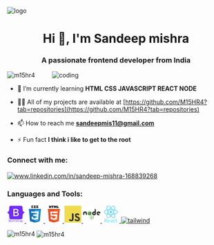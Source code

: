 ![logo](https://github.com/M15HR4/Sandeep-mishra/blob/main/2.png)
<h1 align="center">Hi 👋, I'm Sandeep mishra</h1>
<h3 align="center">A passionate frontend developer from India</h3>
<img align="right" alt="coding" width = "400" src="https://miro.medium.com/max/1360/0*7Q3yvSIv_t0ioJ-Z.gif"

<p align="left"> <img src="https://komarev.com/ghpvc/?username=m15hr4&label=Profile%20views&color=0e75b6&style=flat" alt="m15hr4" /> </p>

- 🌱 I’m currently learning **HTML CSS JAVASCRIPT REACT NODE**

- 👨‍💻 All of my projects are available at [https://github.com/M15HR4?tab=repositories](https://github.com/M15HR4?tab=repositories)

- 📫 How to reach me **sandeepmis11@gmail.com**

- ⚡ Fun fact **I think i like to get to the root**

<h3 align="left">Connect with me:</h3>
<p align="left">
<a href="https://linkedin.com/in/www.linkedin.com/in/sandeep-mishra-168839268" target="blank"><img align="center" src="https://raw.githubusercontent.com/rahuldkjain/github-profile-readme-generator/master/src/images/icons/Social/linked-in-alt.svg" alt="www.linkedin.com/in/sandeep-mishra-168839268" height="30" width="40" /></a>
</p>

<h3 align="left">Languages and Tools:</h3>
<p align="left"> <a href="https://getbootstrap.com" target="_blank" rel="noreferrer"> <img src="https://raw.githubusercontent.com/devicons/devicon/master/icons/bootstrap/bootstrap-plain-wordmark.svg" alt="bootstrap" width="40" height="40"/> </a> <a href="https://www.w3schools.com/css/" target="_blank" rel="noreferrer"> <img src="https://raw.githubusercontent.com/devicons/devicon/master/icons/css3/css3-original-wordmark.svg" alt="css3" width="40" height="40"/> </a> <a href="https://www.w3.org/html/" target="_blank" rel="noreferrer"> <img src="https://raw.githubusercontent.com/devicons/devicon/master/icons/html5/html5-original-wordmark.svg" alt="html5" width="40" height="40"/> </a> <a href="https://developer.mozilla.org/en-US/docs/Web/JavaScript" target="_blank" rel="noreferrer"> <img src="https://raw.githubusercontent.com/devicons/devicon/master/icons/javascript/javascript-original.svg" alt="javascript" width="40" height="40"/> </a> <a href="https://nodejs.org" target="_blank" rel="noreferrer"> <img src="https://raw.githubusercontent.com/devicons/devicon/master/icons/nodejs/nodejs-original-wordmark.svg" alt="nodejs" width="40" height="40"/> </a> <a href="https://reactjs.org/" target="_blank" rel="noreferrer"> <img src="https://raw.githubusercontent.com/devicons/devicon/master/icons/react/react-original-wordmark.svg" alt="react" width="40" height="40"/> </a> <a href="https://tailwindcss.com/" target="_blank" rel="noreferrer"> <img src="https://www.vectorlogo.zone/logos/tailwindcss/tailwindcss-icon.svg" alt="tailwind" width="40" height="40"/> </a> </p>

<p><img align="left" src="https://github-readme-stats.vercel.app/api/top-langs?username=m15hr4&show_icons=true&locale=en&layout=compact" alt="m15hr4" /></p>

<p>&nbsp;<img align="center" src="https://github-readme-stats.vercel.app/api?username=m15hr4&show_icons=true&locale=en" alt="m15hr4" /></p>
